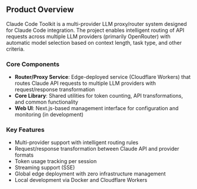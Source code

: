 ## Product Overview

Claude Code Toolkit is a multi-provider LLM proxy/router system designed for Claude Code integration. The project enables intelligent routing of API requests across multiple LLM providers (primarily OpenRouter) with automatic model selection based on context length, task type, and other criteria.

### Core Components

- **Router/Proxy Service**: Edge-deployed service (Cloudflare Workers) that routes Claude API requests to multiple LLM providers with request/response transformation
- **Core Library**: Shared utilities for token counting, API transformations, and common functionality
- **Web UI**: Next.js-based management interface for configuration and monitoring (in development)

### Key Features

- Multi-provider support with intelligent routing rules
- Request/response transformation between Claude API and provider formats
- Token usage tracking per session
- Streaming support (SSE)
- Global edge deployment with zero infrastructure management
- Local development via Docker and Cloudflare Workers
